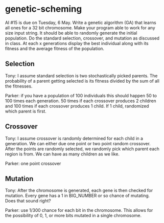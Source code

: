 # genetic-scheming

AI \#15 is due on Tuesday, 6 May. Write a genetic algorithm (GA) that learns all ones for a 32 bit 
chromosome. Make your program able to work for any size input string. It should be able to randomly 
generate the initial population. Do the standard selection, crossover, and mutation as discussed 
in class. At each x generations display the best individual along with its fitness and the average 
fitness of the population.

## Selection
Tony: I assume standard selection is two stochastically picked parents. The probability of a parent 
getting selected is its fitness divided by the sum of all the fitnesses. 

Parker: if you have a population of 100 individuals this should happen 50 to 100 times each 
generation.  50 times if each crossover produces 2 children and 100 times if each crossover 
produces 1 child.  If 1 child, randomized which parent is first.

## Crossover

Tony: I assume crossover is randomly determined for each child in a generation. We can either due 
one point or two point random crossover. After the points are randomly selected, we randomly pick 
which parent each region is from. We can have as many children as we like. 

Parker:  one point crossover

## Mutation

Tony: After the chromosome is generated, each gene is then checked for mutation. Every gene has a 1 
in BIG_NUMBER or so chance of mutating. Does that sound right?

Parker: use 1/300 chance for each bit in the chromosome.  This allows for the possibility of 0, 1, 
or more bits mutated in a single chromosome.
